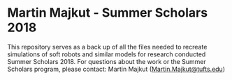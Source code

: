 # Martin Majkut - Summer Scholars 2018
This repository serves as a back up of all the files needed to recreate simulations of soft robots and similar models for research conducted Summer Scholars 2018. For questions about the work or the Summer Scholars program, please contact: Martin Majkut (Martin.Majkut@tufts.edu)
